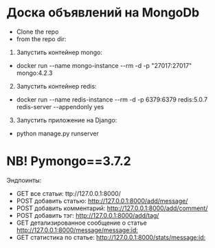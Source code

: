 # Доска объявлений на MongoDb

* Clone the repo
* from the repo dir:
1. Запустить контейнер mongo:
* docker run --name mongo-instance --rm -d -p "27017:27017" mongo:4.2.3
2. Запустить контейнер redis:
* docker run --name redis-instance --rm -d -p 6379:6379 redis:5.0.7 redis-server --appendonly yes
3. Запустить приложение на Django:
* python manage.py runserver 

# NB! Pymongo==3.7.2

Эндпоинты:
* GET все статьи: ttp://127.0.0.1:8000/
* POST добавить статью: http://127.0.0.1:8000/add/message/
* POST добавить комментарий: http://127.0.0.1:8000/add/comment/
* POST добавить тэг: http://127.0.0.1:8000/add/tag/
* GET детализированное сообщение о статье http://127.0.0.1:8000/message/<message:id:>
* GET статистика по статье: http://127.0.0.1:8000/stats/<message:id:>
